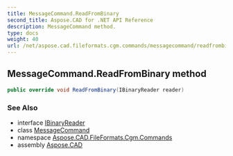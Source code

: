 ```yaml
---
title: MessageCommand.ReadFromBinary
second_title: Aspose.CAD for .NET API Reference
description: MessageCommand method. 
type: docs
weight: 40
url: /net/aspose.cad.fileformats.cgm.commands/messagecommand/readfrombinary/
---
```

## MessageCommand.ReadFromBinary method

```csharp
public override void ReadFromBinary(IBinaryReader reader)
```

### See Also

* interface [IBinaryReader](../../../aspose.cad.fileformats.cgm/ibinaryreader/)
* class [MessageCommand](../)
* namespace [Aspose.CAD.FileFormats.Cgm.Commands](../../messagecommand/)
* assembly [Aspose.CAD](../../../)



